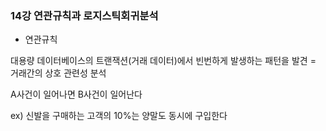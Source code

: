 ### 14강 연관규칙과 로지스틱회귀분석



* 연관규칙

대용량 데이터베이스의 트랜잭션(거래 데이터)에서 빈번하게 발생하는 패턴을 발견 = 거래간의 상호 관련성 분석

A사건이 일어나면 B사건이 일어난다

ex) 신발을 구매하는 고객의 10%는 양말도 동시에 구입한다













